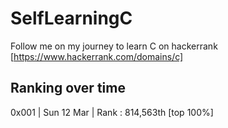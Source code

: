 # SelfLearningC

Follow me on my journey to learn C on hackerrank
[https://www.hackerrank.com/domains/c]

## Ranking over time

0x001 | Sun 12 Mar | Rank : 814,563th [top 100%]
